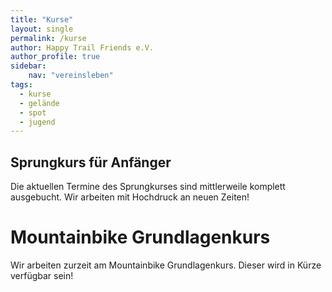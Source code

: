 ```yaml
---
title: "Kurse"
layout: single
permalink: /kurse
author: Happy Trail Friends e.V.
author_profile: true
sidebar:
    nav: "vereinsleben"
tags:
  - kurse
  - gelände
  - spot
  - jugend
---
```


## Sprungkurs für Anfänger
Die aktuellen Termine des Sprungkurses sind mittlerweile komplett ausgebucht. Wir arbeiten mit Hochdruck an neuen Zeiten!

# Mountainbike Grundlagenkurs
Wir arbeiten zurzeit am Mountainbike Grundlagenkurs. Dieser wird in Kürze verfügbar sein!